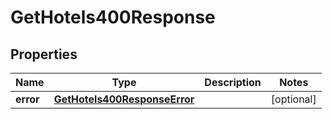 

# GetHotels400Response

## Properties

Name | Type | Description | Notes
------------ | ------------- | ------------- | -------------
**error** | [**GetHotels400ResponseError**](GetHotels400ResponseError.md) |  |  [optional]




